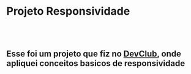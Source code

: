 
<h1>Projeto Responsividade</h1>
<br> 
<br>
<h2>Esse foi um projeto que fiz no <a href="https://rodolgomori.com.br/devclub">DevClub</a>, onde apliquei conceitos basicos de responsividade</h2>
